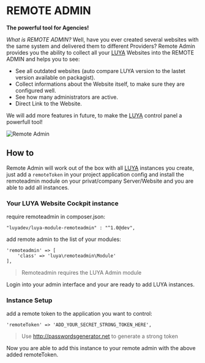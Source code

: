 REMOTE ADMIN
=============

**The powerful tool for Agencies!**

*What is REMOTE ADMIN?* Well, have you ever created several websites with the same system and delivered them to different Providers? Remote Admin provides you the ability to collect all your [LUYA](https://github.com/zephir/luya#readme) Websites into the REMOTE ADMIN and helps you to see:

+ See all outdated websites (auto compare LUYA version to the lastet version available on packagist).
+ Collect informations about the Website itself, to make sure they are configured well.
+ See how many administrators are active.
+ Direct Link to the Website.

We will add more features in future, to make the [LUYA](https://github.com/zephir/luya#readme) control panel a powerfull tool!

![Remote Admin](https://raw.githubusercontent.com/luyadev/luya-module-remoteadmin/master/remote-admin.png)

How to
------

Remote Admin will work out of the box with all [LUYA](https://github.com/zephir/luya#readme) instances you create, just add a `remoteToken` in your project application config and install the remoteadmin module on your privat/company Server/Website and you are able to add all instances.

### Your LUYA Website Cockpit instance

require remoteadmin in composer.json:

```
"luyadev/luya-module-remoteadmin" : "^1.0@dev",
```

add remote admin to the list of your modules:

```
'remoteadmin' => [
    'class' => 'luya\remoteadmin\Module'
],
```

> Remoteadmin requires the LUYA Admin module

Login into your admin interface and your are ready to add LUYA instances.


### Instance Setup

add a remote token to the application you want to control:

```
'remoteToken' => 'ADD_YOUR_SECRET_STRONG_TOKEN_HERE',
```

> Use http://passwordsgenerator.net to generate a strong token

Now you are able to add this instance to your remote admin with the above added remoteToken.
